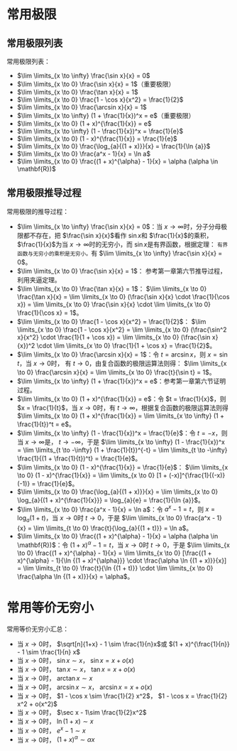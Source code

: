 # 常用极限

## 常用极限列表

常用极限列表：

- $\lim \limits_{x \to \infty} \frac{\sin x}{x} = 0$
- $\lim \limits_{x \to 0} \frac{\sin x}{x} = 1$（重要极限）
- $\lim \limits_{x \to 0} \frac{\tan x}{x} = 1$
- $\lim \limits_{x \to 0} \frac{1 - \cos x}{x^2} = \frac{1}{2}$
- $\lim \limits_{x \to 0} \frac{\arcsin x}{x} = 1$
- $\lim \limits_{x \to \infty} (1 + \frac{1}{x})^x = e$（重要极限）
- $\lim \limits_{x \to 0} (1 + x)^{\frac{1}{x}} = e$
- $\lim \limits_{x \to \infty} (1 - \frac{1}{x})^x = \frac{1}{e}$
- $\lim \limits_{x \to 0} (1 - x)^{\frac{1}{x}} = \frac{1}{e}$
- $\lim \limits_{x \to 0} \frac{\log_{a}{(1 + x)}}{x} = \frac{1}{\ln {a}}$
- $\lim \limits_{x \to 0} \frac{a^x - 1}{x} = \ln a$
- $\lim \limits_{x \to 0} \frac{(1 + x)^{\alpha} - 1}{x} = \alpha (\alpha \in \mathbf{R})$

## 常用极限推导过程

常用极限的推导过程：

- $\lim \limits_{x \to \infty} \frac{\sin x}{x} = 0$：当 $x \to \infty$时，分子分母极限都不存在，把 $\frac{\sin x}{x}$看作 $\sin x$和 $\frac{1}{x}$的乘积， $\frac{1}{x}$为当 $x \to \infty$时的无穷小，而 $\sin x$是有界函数，根据定理： `有界函数与无穷小的乘积是无穷小。`有 $\lim \limits_{x \to \infty} \frac{\sin x}{x} = 0$。
- $\lim \limits_{x \to 0} \frac{\sin x}{x} = 1$：	参考第一章第六节推导过程，利用夹逼定理。
- $\lim \limits_{x \to 0} \frac{\tan x}{x} = 1$： $\lim \limits_{x \to 0} \frac{\tan x}{x} = \lim \limits_{x \to 0} (\frac{\sin x}{x} \cdot \frac{1}{\cos x}) = \lim \limits_{x \to 0} \frac{\sin x}{x} \cdot \lim \limits_{x \to 0} \frac{1}{\cos x} = 1$。
- $\lim \limits_{x \to 0} \frac{1 - \cos x}{x^2} = \frac{1}{2}$： $\lim \limits_{x \to 0} \frac{1 - \cos x}{x^2} = \lim \limits_{x \to 0} (\frac{\sin^2 x}{x^2} \cdot \frac{1}{1 + \cos x}) = \lim \limits_{x \to 0} (\frac{\sin x}{x})^2 \cdot \lim \limits_{x \to 0} \frac{1}{1 + \cos x} = \frac{1}{2}$。
- $\lim \limits_{x \to 0} \frac{\arcsin x}{x} = 1$：令 $t = \arcsin x$，则 $x = \sin t$，当 $x \to 0$时， 有 $t \to 0$，由复合函数的极限运算法则得： $\lim \limits_{x \to 0} \frac{\arcsin x}{x} = \lim \limits_{x \to 0} \frac{t}{\sin t} = 1$。
- $\lim \limits_{x \to \infty} (1 + \frac{1}{x})^x = e$：参考第一章第六节证明过程。
- $\lim \limits_{x \to 0} (1 + x)^{\frac{1}{x}} = e$：令 $t = \frac{1}{x}$，则 $x = \frac{1}{t}$，当 $x \to 0$时，有 $t \to \infty$，根据复合函数的极限运算法则得 $\lim \limits_{x \to 0} (1 + x)^{\frac{1}{x}} = \lim \limits_{x \to \infty} (1 + \frac{1}{t})^t = e$。
- $\lim \limits_{x \to \infty} (1 - \frac{1}{x})^x = \frac{1}{e}$：令 $t = -x$，则当 $x \to \infty$是， $t \to -\infty$，于是 $\lim \limits_{x \to \infty} (1 - \frac{1}{x})^x = \lim \limits_{t \to -\infty} (1 + \frac{1}{t})^{-t} = \lim \limits_{t \to -\infty} \frac{1}{(1 + \frac{1}{t})^t} = \frac{1}{e}$。
- $\lim \limits_{x \to 0} (1 - x)^{\frac{1}{x}} = \frac{1}{e}$： $\lim \limits_{x \to 0} (1 - x)^{\frac{1}{x}} = \lim \limits_{x \to 0} [1 + (-x)]^{\frac{1}{(-x)} (-1)} = \frac{1}{e}$。
- $\lim \limits_{x \to 0} \frac{\log_{a}{(1 + x)}}{x} = \lim \limits_{x \to 0} \log_{a}{(1 + x)^{\frac{1}{x}}} = \log_{a}{e} = \frac{1}{\ln {a}}$。
- $\lim \limits_{x \to 0} \frac{a^x - 1}{x} = \ln a$：令 $a^x - 1 = t$，则 $x = \log_{a}{(1 + t)}$，当 $x \to 0$时 $t \to 0$，于是 $\lim \limits_{x \to 0} \frac{a^x - 1}{x} = \lim \limits_{t \to 0} \frac{t}{\log_{a}{(1 + t)}} = \ln a$。
- $\lim \limits_{x \to 0} \frac{(1 + x)^{\alpha} - 1}{x} = \alpha (\alpha \in \mathbf{R})$：令 $(1 + x)^{\alpha} - 1 = t$，当 $x \to 0$时 $t \to 0$，于是 $\lim \limits_{x \to 0} \frac{(1 + x)^{\alpha} - 1}{x} = \lim \limits_{x \to 0} [\frac{(1 + x)^{\alpha} - 1}{\ln {(1 + x)^{\alpha}}} \cdot \frac{\alpha \ln {(1 + x)}}{x}] = \lim \limits_{t \to 0} \frac{t}{\ln {(1 + t)}} \cdot \lim \limits_{x \to 0} \frac{\alpha \ln {(1 + x)}}{x} = \alpha$。
# 常用等价无穷小

常用等价无穷小汇总：

- 当 $x \to 0$时， $\sqrt[n]{1+x} - 1 \sim \frac{1}{n}x$或 $(1 + x)^{\frac{1}{n}} - 1 \sim \frac{1}{n} x$
- 当 $x \to 0$时， $\sin x \sim x$， $\sin x = x + o(x)$
- 当 $x \to 0$时， $\tan x \sim x$， $\tan x = x + o(x)$
- 当 $x \to 0$时， $\arctan x \sim x$
- 当 $x \to 0$时， $\arcsin x \sim x$， $\arcsin x = x + o(x)$
- 当 $x \to 0$时， $1 - \cos x \sim \frac{1}{2} x^2$， $1 - \cos x = \frac{1}{2} x^2 + o(x^2)$
- 当 $x \to 0$时， $\sec x - 1\sim \frac{1}{2}x^2$
- 当 $x \to 0$时， $\ln {(1 + x)} \sim x$
- 当 $x \to 0$时， $e^x - 1 \sim x$
- 当 $x \to 0$时， $(1 + x)^{\alpha} \sim \alpha x$

